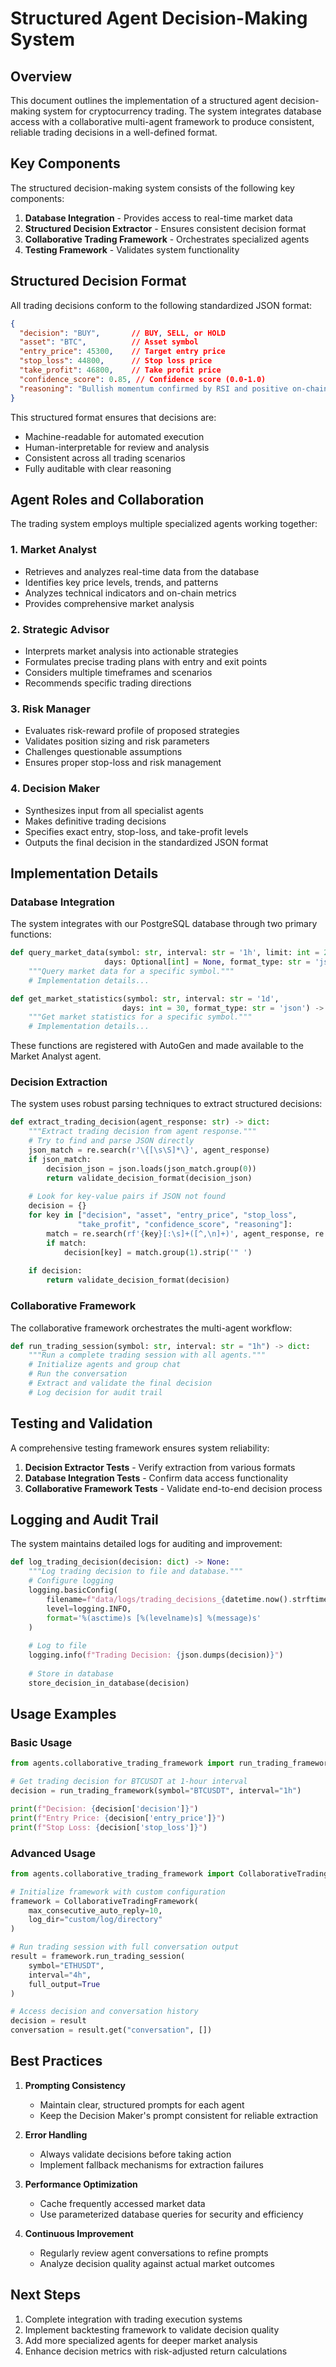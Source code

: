 # Structured Agent Decision-Making System

## Overview

This document outlines the implementation of a structured agent decision-making system for cryptocurrency trading. The system integrates database access with a collaborative multi-agent framework to produce consistent, reliable trading decisions in a well-defined format.

## Key Components

The structured decision-making system consists of the following key components:

1. **Database Integration** - Provides access to real-time market data
2. **Structured Decision Extractor** - Ensures consistent decision format
3. **Collaborative Trading Framework** - Orchestrates specialized agents
4. **Testing Framework** - Validates system functionality

## Structured Decision Format

All trading decisions conform to the following standardized JSON format:

```json
{
  "decision": "BUY",       // BUY, SELL, or HOLD
  "asset": "BTC",          // Asset symbol
  "entry_price": 45300,    // Target entry price
  "stop_loss": 44800,      // Stop loss price
  "take_profit": 46800,    // Take profit price
  "confidence_score": 0.85, // Confidence score (0.0-1.0)
  "reasoning": "Bullish momentum confirmed by RSI and positive on-chain flows."
}
```

This structured format ensures that decisions are:
- Machine-readable for automated execution
- Human-interpretable for review and analysis
- Consistent across all trading scenarios
- Fully auditable with clear reasoning

## Agent Roles and Collaboration

The trading system employs multiple specialized agents working together:

### 1. Market Analyst
- Retrieves and analyzes real-time data from the database
- Identifies key price levels, trends, and patterns
- Analyzes technical indicators and on-chain metrics
- Provides comprehensive market analysis

### 2. Strategic Advisor
- Interprets market analysis into actionable strategies
- Formulates precise trading plans with entry and exit points
- Considers multiple timeframes and scenarios
- Recommends specific trading directions

### 3. Risk Manager
- Evaluates risk-reward profile of proposed strategies
- Validates position sizing and risk parameters
- Challenges questionable assumptions
- Ensures proper stop-loss and risk management

### 4. Decision Maker
- Synthesizes input from all specialist agents
- Makes definitive trading decisions
- Specifies exact entry, stop-loss, and take-profit levels
- Outputs the final decision in the standardized JSON format

## Implementation Details

### Database Integration

The system integrates with our PostgreSQL database through two primary functions:

```python
def query_market_data(symbol: str, interval: str = '1h', limit: int = 24, 
                     days: Optional[int] = None, format_type: str = 'json') -> str:
    """Query market data for a specific symbol."""
    # Implementation details...
```

```python
def get_market_statistics(symbol: str, interval: str = '1d', 
                         days: int = 30, format_type: str = 'json') -> str:
    """Get market statistics for a specific symbol."""
    # Implementation details...
```

These functions are registered with AutoGen and made available to the Market Analyst agent.

### Decision Extraction

The system uses robust parsing techniques to extract structured decisions:

```python
def extract_trading_decision(agent_response: str) -> dict:
    """Extract trading decision from agent response."""
    # Try to find and parse JSON directly
    json_match = re.search(r'\{[\s\S]*\}', agent_response)
    if json_match:
        decision_json = json.loads(json_match.group(0))
        return validate_decision_format(decision_json)
        
    # Look for key-value pairs if JSON not found
    decision = {}
    for key in ["decision", "asset", "entry_price", "stop_loss", 
               "take_profit", "confidence_score", "reasoning"]:
        match = re.search(rf'{key}[:\s]+([^,\n]+)', agent_response, re.IGNORECASE)
        if match:
            decision[key] = match.group(1).strip('" ')
    
    if decision:
        return validate_decision_format(decision)
```

### Collaborative Framework

The collaborative framework orchestrates the multi-agent workflow:

```python
def run_trading_session(symbol: str, interval: str = "1h") -> dict:
    """Run a complete trading session with all agents."""
    # Initialize agents and group chat
    # Run the conversation
    # Extract and validate the final decision
    # Log decision for audit trail
```

## Testing and Validation

A comprehensive testing framework ensures system reliability:

1. **Decision Extractor Tests** - Verify extraction from various formats
2. **Database Integration Tests** - Confirm data access functionality
3. **Collaborative Framework Tests** - Validate end-to-end decision process

## Logging and Audit Trail

The system maintains detailed logs for auditing and improvement:

```python
def log_trading_decision(decision: dict) -> None:
    """Log trading decision to file and database."""
    # Configure logging
    logging.basicConfig(
        filename=f"data/logs/trading_decisions_{datetime.now().strftime('%Y%m%d')}.log",
        level=logging.INFO,
        format='%(asctime)s [%(levelname)s] %(message)s'
    )
    
    # Log to file
    logging.info(f"Trading Decision: {json.dumps(decision)}")
    
    # Store in database
    store_decision_in_database(decision)
```

## Usage Examples

### Basic Usage

```python
from agents.collaborative_trading_framework import run_trading_framework

# Get trading decision for BTCUSDT at 1-hour interval
decision = run_trading_framework(symbol="BTCUSDT", interval="1h")

print(f"Decision: {decision['decision']}")
print(f"Entry Price: {decision['entry_price']}")
print(f"Stop Loss: {decision['stop_loss']}")
```

### Advanced Usage

```python
from agents.collaborative_trading_framework import CollaborativeTradingFramework

# Initialize framework with custom configuration
framework = CollaborativeTradingFramework(
    max_consecutive_auto_reply=10,
    log_dir="custom/log/directory"
)

# Run trading session with full conversation output
result = framework.run_trading_session(
    symbol="ETHUSDT", 
    interval="4h",
    full_output=True
)

# Access decision and conversation history
decision = result
conversation = result.get("conversation", [])
```

## Best Practices

1. **Prompting Consistency**
   - Maintain clear, structured prompts for each agent
   - Keep the Decision Maker's prompt consistent for reliable extraction

2. **Error Handling**
   - Always validate decisions before taking action
   - Implement fallback mechanisms for extraction failures

3. **Performance Optimization**
   - Cache frequently accessed market data
   - Use parameterized database queries for security and efficiency

4. **Continuous Improvement**
   - Regularly review agent conversations to refine prompts
   - Analyze decision quality against actual market outcomes

## Next Steps

1. Complete integration with trading execution systems
2. Implement backtesting framework to validate decision quality
3. Add more specialized agents for deeper market analysis
4. Enhance decision metrics with risk-adjusted return calculations